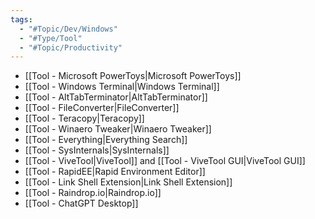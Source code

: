 ```yaml
---
tags:
  - "#Topic/Dev/Windows"
  - "#Type/Tool"
  - "#Topic/Productivity"
---
```

- [[Tool - Microsoft PowerToys|Microsoft PowerToys]]
- [[Tool - Windows Terminal|Windows Terminal]]
- [[Tool - AltTabTerminator|AltTabTerminator]]
- [[Tool - FileConverter|FileConverter]]
- [[Tool - Teracopy|Teracopy]]
- [[Tool - Winaero Tweaker|Winaero Tweaker]]
- [[Tool - Everything|Everything Search]]
- [[Tool - SysInternals|SysInternals]]
- [[Tool - ViveTool|ViveTool]] and [[Tool - ViveTool GUI|ViveTool GUI]]
- [[Tool - RapidEE|Rapid Environment Editor]]
- [[Tool - Link Shell Extension|Link Shell Extension]]
- [[Tool - Raindrop.io|Raindrop.io]]
- [[Tool - ChatGPT Desktop]]